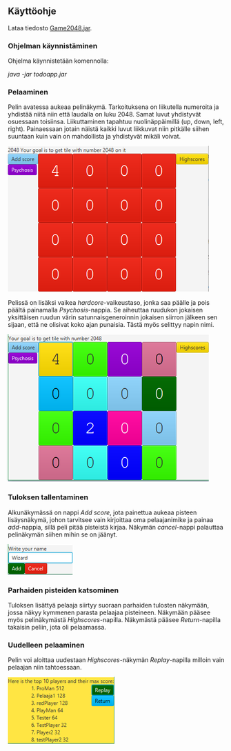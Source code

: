 ## Käyttöohje

Lataa tiedosto [Game2048.jar](https://github.com/JukkaRautaoja/otm-harjoitustyo/releases/download/viikko7/Game2048-1.0-SNAPSHOT.jar).

### Ohjelman käynnistäminen

Ohjelma käynnistetään komennolla:

*java -jar todoapp.jar*

### Pelaaminen

Pelin avatessa aukeaa pelinäkymä. Tarkoituksena on liikutella numeroita 
ja yhdistää niitä niin että laudalla on luku 2048. Samat luvut 
yhdistyvät osuessaan toisiinsa. Liikuttaminen tapahtuu nuolinäppäimillä 
(up, down, left, right). Painaessaan jotain näistä kaikki luvut 
liikkuvat niin pitkälle siihen suuntaan kuin vain on mahdollista ja yhdistyvät mikäli voivat.

![pelinakyma](https://github.com/JukkaRautaoja/otm-harjoitustyo/blob/master/dokumentointi/kaaviot/pelinakyma.png)

Pelissä on lisäksi vaikea *hardcore*-vaikeustaso, jonka saa päälle ja pois päältä painamalla *Psychosis*-nappia. Se aiheuttaa ruudukon jokaisen yksittäisen ruudun värin satunnaisgeneroinnin jokaisen siirron jälkeen sen sijaan, että ne olisivat koko ajan punaisia. Tästä myös selittyy napin nimi.

![hc-nakyma](https://github.com/JukkaRautaoja/otm-harjoitustyo/blob/master/dokumentointi/kaaviot/psykoosinakyma.png)


### Tuloksen tallentaminen

Alkunäkymässä on nappi *Add score*, jota painettua aukeaa pisteen 
lisäysnäkymä, johon tarvitsee vain kirjoittaa oma pelaajanimike ja 
painaa *add*-nappia, sillä peli pitää pisteistä kirjaa. Näkymän *cancel*-nappi palauttaa 
pelinäkymän siihen mihin se on jäänyt.

![lisaysnakyma](https://github.com/JukkaRautaoja/otm-harjoitustyo/blob/master/dokumentointi/kaaviot/lisaysnakyma.png)

### Parhaiden pisteiden katsominen

Tuloksen lisättyä pelaaja siirtyy suoraan parhaiden tulosten näkymään, 
jossa näkyy kymmenen parasta pelaajaa pisteineen. Näkymään pääsee myös 
pelinäkymästä *Highscores*-napilla. Näkymästä pääsee *Return*-napilla takaisin peliin, jota oli pelaamassa.

### Uudelleen pelaaminen

Pelin voi aloittaa uudestaan *Highscores*-näkymän *Replay*-napilla 
milloin vain pelaajan niin tahtoessaan.  

![pistenakyma](https://github.com/JukkaRautaoja/otm-harjoitustyo/blob/master/dokumentointi/kaaviot/paivitettyScoreNakyma.png)
